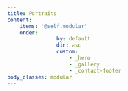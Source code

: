 ```yaml
---
title: Portraits
content:
    items: '@self.modular'
    order:
                by: default
                dir: asc
                custom:
                    - _hero
                    - _gallery
                    - _contact-footer
body_classes: modular
---
```


